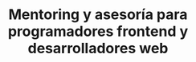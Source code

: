 ---
title: Mentoring y asesoría para programadores frontend y desarrolladores web
description: Escucha todos los programas y suscríbete al podcast sobre frontend y desarrollo web de @midudev.
type: page
layout: mentoring
image: '/images/og/mentoring.jpg'
---